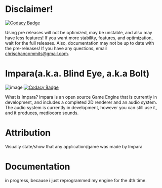 # Disclaimer!

[![Codacy Badge](https://api.codacy.com/project/badge/Grade/62c292bbd360401fb63c8e30f06f8e5e)](https://app.codacy.com/gh/chris-chan-commits/BlindEye?utm_source=github.com&utm_medium=referral&utm_content=chris-chan-commits/BlindEye&utm_campaign=Badge_Grade_Settings)

Using pre releases will not be optimized, may be unstable, and also may have less features! If you want more stability, features, and optimization, wait for the full releases.
Also, documentation may not be up to date with the pre-releases! If you have any questions, email chrischancommits@gmail.com.

# Impara(a.k.a. Blind Eye, a.k.a Bolt)

![image](https://user-images.githubusercontent.com/48699812/115972373-c515f400-a502-11eb-9ff9-c00e24a01746.png)
[![Codacy Badge](https://app.codacy.com/project/badge/Grade/3dc67625df1948e1b19b9d1ef280cfbe)](https://www.codacy.com/gh/chris-chan-commits/BlindEye/dashboard?utm_source=github.com&amp;utm_medium=referral&amp;utm_content=chris-chan-commits/BlindEye&amp;utm_campaign=Badge_Grade)

What is Impara? Impara is an open source Game Engine that is currently in development, and includes a completed 2D renderer and an audio system. The audio system is currently in development, however you can still use it, and it produces, mediocore sounds.

# Attribution
Visually state/show that any application/game was made by Impara

# Documentation

in progress, because i just reprogrammed my engine for the 4th time.
